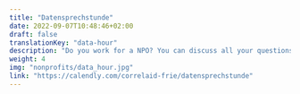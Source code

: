 ```yaml
---
title: "Datensprechstunde"
date: 2022-09-07T10:48:46+02:00
draft: false  
translationKey: "data-hour"
description: "Do you work for a NPO? You can discuss all your questions revolving around our work and data with one of our coordinators in our 1:1 *data hour*. Whether projects, educational sessions, events, data collection, or data analysis: we will see you there!"
weight: 4
img: "nonprofits/data_hour.jpg"
link: "https://calendly.com/correlaid-frie/datensprechstunde"
---
```


